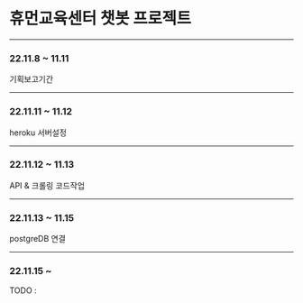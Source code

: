 # 휴먼교육센터 챗봇 프로젝트

---

### 22.11.8 ~ 11.11

기획보고기간

---

### 22.11.11 ~ 11.12

heroku 서버설정

---

### 22.11.12 ~ 11.13

API & 크롤링 코드작업

---

### 22.11.13 ~ 11.15

postgreDB 연결

---

### 22.11.15 ~ 

TODO : 
